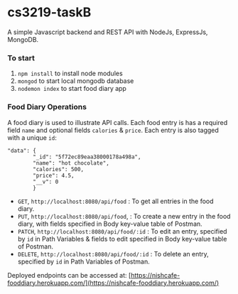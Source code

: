 # cs3219-taskB

A simple Javascript backend and REST API with NodeJs, ExpressJs, MongoDB.

### To start
1. `npm install` to install node modules
2. `mongod` to start local mongodb database
2. `nodemon index` to start food diary app

### Food Diary Operations
A food diary is used to illustrate API calls. Each food entry is has a required field `name` and optional fields `calories` & `price`. Each entry is also tagged with a unique `id`:
```
"data": {
        "_id": "5f72ec89eaa38000178a498a",
        "name": "hot chocolate",
        "calories": 500,
        "price": 4.5,
        "__v": 0
        }
```

* `GET`, `http://localhost:8080/api/food` : To get all entries in the food diary.
* `PUT`, `http://localhost:8080/api/food`,  : To create a new entry in the food diary, with fields specified in Body key-value table of Postman.
* `PATCH`, `http://localhost:8080/api/food/:id` : To edit an entry, specified by `id` in Path Variables & fields to edit specified in Body key-value table of Postman.
* `DELETE`, `http://localhost:8080/api/food/:id` : To delete an entry, specified by `id` in Path Variables of Postman.




Deployed endpoints can be accessed at: [https://nishcafe-fooddiary.herokuapp.com/](https://nishcafe-fooddiary.herokuapp.com/)
